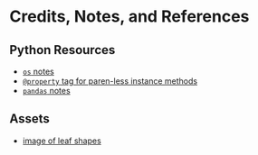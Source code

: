 # Credits, Notes, and References

## Python Resources

  + [`os` notes](https://github.com/prof-rossetti/nyu-info-2335-201905/blob/master/notes/python/modules/os.md)
  + [`@property` tag for paren-less instance methods](https://github.com/psf/requests/blob/master/requests/models.py)
  + [`pandas` notes](https://github.com/prof-rossetti/nyu-info-2335-201905/blob/master/notes/python/packages/pandas.md)

## Assets

  + [image of leaf shapes](https://image.freepik.com/free-vector/different-shapes-of-leaves_1308-2775.jpg)

